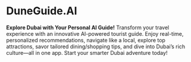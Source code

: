 # DuneGuide.AI
**Explore Dubai with Your Personal AI Guide!** Transform your travel experience with an innovative AI-powered tourist guide. Enjoy real-time, personalized recommendations, navigate like a local, explore top attractions, savor tailored dining/shopping tips, and dive into Dubai’s rich culture—all in one app. Start your smarter Dubai adventure today!
